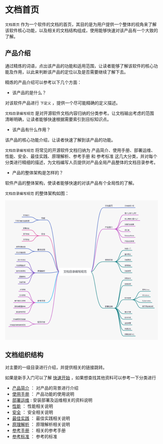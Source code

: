 # 文档首页

`文档首页` 作为一个软件的文档的首页，其目的是为用户提供一个整体的视角来了解该软件核心功能，以及相关的文档结构组成，使用能够快速对该产品有一个大致的了解。 


## 产品介绍

通过精炼的词语，点出该产品的功能和适用范围，让读者能够了解该软件的核心功能及作用，以此来判断该产品的定位以及是否需要继续了解下去。

精炼的产品介绍可以参考以下几个方面：

- 该产品的是什么？

对该软件产品进行 `下定义` ，提供一个尽可能精确的定义描述。

`文档目录编写规范` 是对开源软件文档内容归纳的分类参考。让文档输出考虑的范围清晰明确，让读者能够快速根据需要索引到目标知识点。

- 该产品有什么作用？

该产品的核心功能介绍，让读者快速了解到该产品的功能。

`文档目录编写规范` 将常见的开源软件文档归纳为 产品简介、使用手册、部署运维、性能、安全、最佳实践、原理解析、参考手册 和 参考标准 这几大分类，并对每个分类进行精细的描述，为文档编写人员提供对产品全局产品整体的文档目录参考。


- 产品的整体架构是怎样的？

软件产品的整体架构，使读者能够快速的对该产品有个全局性的了解。

`文档目录编写规范`  的整体架构如图：

![doc-contents](doc-contents.png)

## 文档组织结构

对主要的一级目录进行介绍，并提供相关的链接跳转。

如果是新手入门可以了解 [快速开始](manual/quick-start.md) ，如果想查找其他资料可以参考一下分类进行

* [产品简介](brief-intro/README.md) ： 对产品的背景进行介绍
* [使用手册](manual/README.md) ： 产品功能的使用说明
* [部署运维](ops/README.md) : 安装部署及运维相关的资料说明
* [性能](perf/README.md) ： 性能相关说明
* [安全](security/README.md) ： 安全相关说明
* [最佳实践](best-practices/README.md) ： 最佳实践相关说明
* [原理解析](principle/README.md) ： 原理解析相关说明
* [参考手册](reference/README.md) ： 相关的参考手册
* [参考标准](reference/README.md) ： 参考的标准